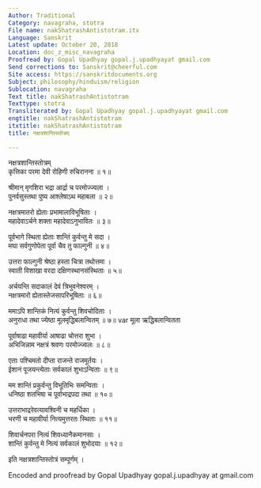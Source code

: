 ```yaml
---
Author: Traditional
Category: navagraha, stotra
File name: nakShatrashAntistotram.itx
Language: Sanskrit
Latest update: October 20, 2018
Location: doc_z_misc_navagraha
Proofread by: Gopal Upadhyay gopal.j.upadhyayat gmail.com
Send corrections to: Sanskrit@cheerful.com
Site access: https://sanskritdocuments.org
Subject: philosophy/hinduism/religion
Sublocation: navagraha
Text title: nakShatrashAntistotram
Texttype: stotra
Transliterated by: Gopal Upadhyay gopal.j.upadhyayat gmail.com
engtitle: nakShatrashAntistotram
itxtitle: nakShatrashAntistotram
title: नक्षत्रशान्तिस्तोत्रम्

---
```

  
 नक्षत्रशान्तिस्तोत्रम्   
कृत्तिका परमा देवी रोहिणी रुचिरानना ॥ १॥  
  
श्रीमान् मृगशिरा भद्रा आर्द्रा च परमोज्ज्वला ।  
पुनर्वसुस्तथा पुष्य आश्लेषाऽथ महाबला ॥ २॥  
  
नक्षत्रमातरो ह्येताः प्रभामालाविभूषिताः ।  
महादेवाऽर्चने शक्ता महादेवाऽनुभावितः ॥ ३॥  
  
पूर्वभागे स्थिता ह्येताः शान्तिं कुर्वन्तु मे सदा ।  
मघा सर्वगुणोपेता पूर्वा चैव तु फाल्गुनी ॥ ४॥  
  
उत्तरा फाल्गुनी श्रेष्ठा हस्ता चित्रा तथोत्तमा ।  
स्वाती विशाखा वरदा दक्षिणस्थानसंस्थिताः ॥ ५॥  
  
अर्चयन्ति सदाकालं देवं त्रिभुवनेश्वरम् ।  
नक्षत्रमारो ह्येतास्तेजसापरिभूषिताः ॥ ६॥  
  
ममाऽपि शान्तिकं नित्यं कुर्वन्तु शिवचोदिताः ।  
अनुराधा तथा ज्येष्ठा मूलमृद्धिबलान्वितम् ॥ ७॥ var  मूला ऋद्धिबलान्वितता  
  
पूर्वाषाढा महावीर्या आषाढा चोत्तरा शुभा ।  
अभिजिन्नाम नक्षत्रं श्रवणः परमोज्ज्वलः ॥ ८॥  
  
एताः पश्चिमतो दीप्ता राजन्ते राजमूर्तयः ।  
ईशानं पूजयन्त्येताः सर्वकालं शुभाऽन्विताः ॥ ९॥  
  
मम शान्तिं प्रकुर्वन्तु विभूतिभिः समन्विताः ।  
धनिष्ठा शतभिषा च पूर्वाभाद्रपदा तथा ॥ १०॥  
  
उत्तराभाद्ररेवत्यावश्विनी च महर्धिका ।  
भरणी च महावीर्या नित्यमुत्तरतः स्थिताः ॥ ११॥  
  
शिवार्चनपरा नित्यं शिवध्यानैकमानसाः ।  
शान्तिं कुर्वन्तु मे नित्यं सर्वकालं शुभोदयाः ॥ १२॥  
  
इति नक्षत्रशान्तिस्तोत्रं सम्पूर्णम् ।  
  
Encoded and proofread by Gopal Upadhyay gopal.j.upadhyay at gmail.com  
  
  
